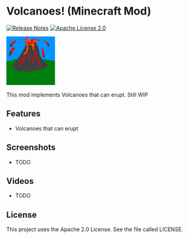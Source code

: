 # Volcanoes! (Minecraft Mod)
[![Release Notes](https://img.shields.io/github/release/LolHens/mc-volcanoes.svg?maxAge=3600)](https://github.com/LolHens/mc-volcanoes/releases/latest)
[![Apache License 2.0](https://img.shields.io/github/license/LolHens/mc-volcanoes.svg?maxAge=3600)](https://www.apache.org/licenses/LICENSE-2.0)

![](https://raw.githubusercontent.com/LolHens/mc-volcanoes/master/src/main/resources/assets/volcanoes/icon.png)

This mod implements Volcanoes that can erupt.
Still WIP

## Features
- Volcanoes that can erupt

## Screenshots
- TODO

## Videos
- TODO

## License
This project uses the Apache 2.0 License. See the file called LICENSE.
